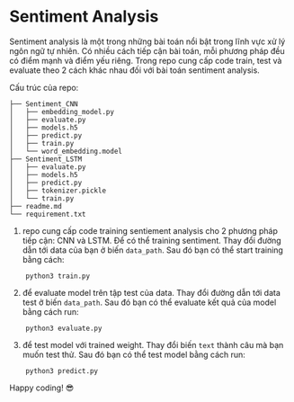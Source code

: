 # Sentiment Analysis
Sentiment analysis là một trong những bài toán nổi bật trong lĩnh vực xử lý ngôn ngữ tự nhiên. Có nhiều cách tiếp cận bài toán, mỗi phương pháp đều có điểm mạnh và điểm yếu riêng. Trong repo cung cấp code train, test và evaluate theo 2 cách khác nhau đối với bài toán sentiment analysis. 

Cấu trúc của repo:
```.
├── Sentiment_CNN
│   ├── embedding_model.py
│   ├── evaluate.py
│   ├── models.h5
│   ├── predict.py
│   ├── train.py
│   └── word_embedding.model
├── Sentiment_LSTM
│   ├── evaluate.py
│   ├── models.h5
│   ├── predict.py
│   ├── tokenizer.pickle
│   └── train.py
├── readme.md
└── requirement.txt
```
1. repo cung cấp code training sentiement analysis cho 2 phương pháp tiếp cận: CNN và LSTM. Để có thể training sentiment. Thay đổi đường dẫn tới data của bạn ở biến `data_path`. Sau đó bạn có thể start training bằng cách:
```
    python3 train.py
```
2. để evaluate model trên tập test của data. Thay đổi đường dẫn tới data test ở biến `data_path`. Sau đó bạn có thể evaluate kết quả của model bằng cách run:
```
    python3 evaluate.py
```
3. để test model với trained weight. Thay đổi biến `text` thành câu mà bạn muốn test thử. Sau đó bạn có thể test model bằng cách run:
```
    python3 predict.py
```

Happy coding! 😎